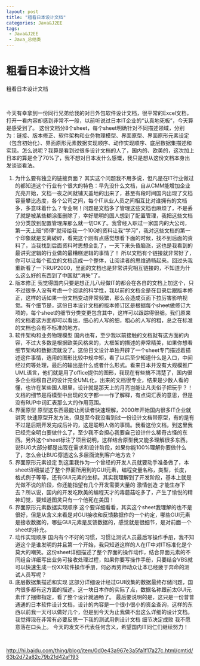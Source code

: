 ```yaml
---
layout: post
title: "粗看日本设计文档"
categories: Java&J2EE
tags: 
 - Java&J2EE
 - Java_总结类
--- 
```


# 粗看日本设计文档

粗看日本设计文档

 

今天有幸拿到一份同行兄弟给我的对日外包软件设计文档，很平常的Excel文档，打开一看内容却感到非常不一般，以前听说过日本IT企业的“认真地死板”，今天算是感受到了。
这份文档分8个sheet，每个sheet明确针对不同描述领域，分别为：链接、版本修正、软件架构和业务物理模型、界面原型、界面原形元素设定（包含初始化）、界面原形元素数据实现顺序、动作实现顺序、底层数据集描述和实现。怎么说呢？我算是看到过很多设计文档的人了，国内的、欧美的，这次加上日本的算是全了70%了，我不想对日本发什么感慨，我只是想从这份文档本身出发谈谈看法。
1. 为什么要有独立的链接页面？
其实这个问题我不用多说，但凡是在IT行业做过的都知道这个行业有个很大的特色：早先没什么文档，自从CMM能增加企业光亮开始，文档一夜之间就铺天盖地的出来了，甚至有段时间国内出现了文档容量攀比态度，各个公司之间，每个IT从业人员之间相互比对谁拥有的文档多，多意味着什么？专业啊！问题是文档多了管理这些文档也麻烦了，不是丢了就是被某些糊涂蛋删除了，幸好聪明的国人想到了配置管理，我把这些文档分分类放到配置管理库那么就一切OK了。我曾经入职过一家国内的大公司，第一天上班“师傅”就带给我一个10G的资料让我“学习”，我对这些文档的第一个印象就是支离破碎，看完这个刚有点感觉想看下面的时候，找不到后面的资料了，当我找到后面资料时思想全乱了，一天下来头昏脑涨，这也是我看到的最讲究逻辑的行业做的最糟糕逻辑的事情了！
所以文档有个链接就非常好了，你可以让每个孤立的文档连成一个整体，让阅读者的思维通畅起来。回过头我重新看了一下RUP2000，里面的文档也是非常讲究相互链接的，不知道为什么这么好的东西到了中国就“消失”了。
2. 版本修正
我觉得国内只要是想正儿八经做IT的都会在各自的文档上加这个，只不过很多人没有考虑一个阅读的科学性，我以前的文档全是在目录后跟版本修正，这样的话如果一份文档变动非常频繁，那么会造成页面下拉厉害影响视觉。有个细节是，这份日本设计文档的版本修订区是根据每个sheet做修订大项的，每个sheet的细节分类变更包含其中，这样可以跟踪得很细。我们原来的文档着这方面却可以看出，细心的人写的细，粗心的人写的粗，总之在标准的文档也会有不标准的地方。
3. 软件架构和业务物理模型
国内也有，至少我以前接触的文档就有这方面的内容，不过大多数是根据欧美风格来的，大框架的描述的非常精美，如果你想看细节架构和数据流就没了。这份日文设计单独开辟了一个sheet专门描述着描述这件事情，选用的图形比较中规中矩，看了以后至少知道什么是入口，中间经过何等处理，最后的输出是什么或者什么形式。看来日本并没有大规模推广UML语言，他们就是用了office提供的图形，我现在有些搞不清楚了，国内很多企业标榜自己的设计完全UML化，出来的文档很专业，结果是少数人看的懂，也许在某些国人眼里，设计就是那天上的月亮岂能让凡夫俗子把玩乎？！
文档的细节是将模型中出现的文字都一一作了解释，有点词汇表的意思，但是没有RUP中词汇表那么大的作用范围。
4. 界面原型
原型这东西最能让阅读者快速理解，2000年开始国内很多IT企业就讲究 快速原型开发方法，但是至今我没看到过一份设计文档带原型，有的是有不过是后期开发完成后补的，这是聪明人做的事情。我看这份文档，到这里我已经完全明白要做什么了，至少我不会担心我要自己设计什么稀奇古怪的东西。另外这个sheet标注了项目说明，这样结合原型我又能多理解很多东西。说BUG大部分都是出现在需求和设计阶段，如果你能100%理解你要做什么了，怎么会让BUG穿透这么多层面流到客户地方去？
5. 界面原形元素设定
到这里我作为一个曾经的开发人员就要动手准备做了，本sheet详细描述了整个界面所用到的GUI元素，编程变量名称，类型，长度，格式例子等等，还有GUI元素的坐标。其实我理解到了开发阶段，基本上就是光做不说的阶段，你还能指望有几个开发需要大量的 激情创造 才能生存下去？所以说，国内的开发吃欧美的编程天才的毒蘑菇吃多了，产生了愉悦的精神幻觉，要知道图灵只有一个他死在美国！
6. 界面原形元素数据实现顺序
这个要详细看看，其实这个sheet我理解的也不是很好，但是从含义来看是对GUI接收和反馈数据作的一个约定，哪些GUI元素是接收数据的，哪些GUI元素是反馈数据的，感觉就是很细节，是对前面一个sheet的补充。
7. 动作实现顺序
国内有个不好的习惯，习惯让测试人员最后写操作手册，我不知道这个是谁发明的并且第一个开始，我只知道这样的人在IT中对IT标准化是个莫大的嘲笑。这份sheet详细描述了整个界面的操作动作，结合界面元素的不同组合详细写出业务可接收处理过程，如果你要写操作手册，只要结合VBS就可以快速生成一份XX软件操作手册，何必再劳师动众让本已经疲于奔命的测试人员写呢？
8. 底层数据集描述和实现
这部分详细设计经过GUI收集的数据最终存储问题，国内很多都有这方面的描述，这一块日本作的实际了点，数据名称跟前太GUI元素作了捆绑指定，看了整个设计就通畅了。
最后要说明的是，这只是一份普普通通的日本软件设计文档，设计的内容是一个很小很小的资金查询，这样的东西以前我一天可以做好几个，但是到今天为止我做不出这么详细的设计文档。我觉得现在非常有必要反思一下我的测试用例设计文档 细节决定成败 我不愿意落在口头上。
今天的发文不代表任何含义，希望国内IT同仁们继续努力！

 

http://hi.baidu.com/thing/blog/item/0d0e43a967e3a5fa1f17a27c.html/cmtid/63b2d72a82c79b21d42af193
